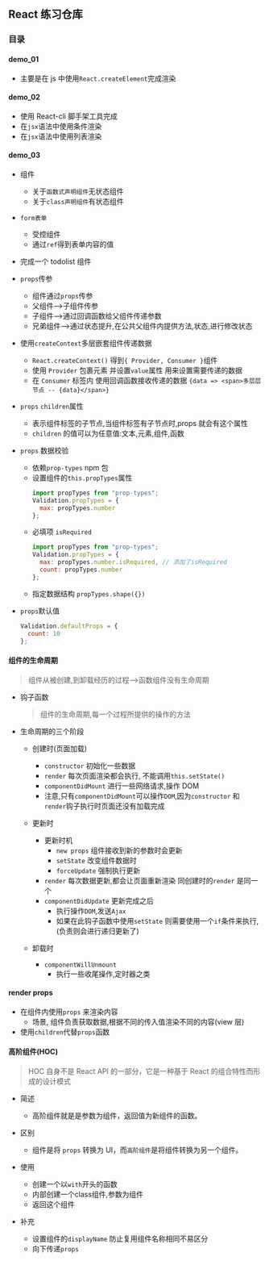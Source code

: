 ## React 练习仓库

### 目录

#### demo_01

- 主要是在 js 中使用`React.createElement`完成渲染

#### demo_02

- 使用 React-cli 脚手架工具完成
- 在`jsx`语法中使用条件渲染
- 在`jsx`语法中使用列表渲染

#### demo_03

- 组件

  - 关于`函数式声明组件`无状态组件
  - 关于`class声明组件`有状态组件

- `form表单`

  - 受控组件
  - 通过`ref`得到表单内容的值

- 完成一个 todolist 组件

- `props`传参

  - 组件通过`props`传参
  - 父组件-->子组件传参
  - 子组件-->通过回调函数给父组件传递参数
  - 兄弟组件-->通过状态提升,在公共父组件内提供方法,状态,进行修改状态

- 使用`createContext`多层嵌套组件传递数据

  - `React.createContext()` 得到`{ Provider, Consumer }`组件
  - 使用 `Provider` 包裹元素 并设置`value`属性 用来设置需要传递的数据
  - 在 `Consumer` 标签内 使用回调函数接收传递的数据 `{data => <span>多层层节点 -- {data}</span>}`

- `props` `children`属性

  - 表示组件标签的子节点,当组件标签有子节点时,props 就会有这个属性
  - `children` 的值可以为任意值:文本,元素,组件,函数

- `props` 数据校验

  - 依赖`prop-types` npm 包
  - 设置组件的`this.propTypes`属性
    ```js
    import propTypes from "prop-types";
    Validation.propTypes = {
      max: propTypes.number
    };
    ```
  - 必填项 `isRequired`
    ```js
    import propTypes from "prop-types";
    Validation.propTypes = {
      max: propTypes.number.isRequired, // 添加了isRequired
      count: propTypes.number
    };
    ```
  - 指定数据结构 `propTypes.shape({})`

- `props`默认值
  ```js
  Validation.defaultProps = {
    count: 10
  };
  ```

#### 组件的生命周期

> 组件从被创建,到卸载经历的过程-->函数组件没有生命周期

- 钩子函数

  > 组件的生命周期,每一个过程所提供的操作的方法

- 生命周期的三个阶段

  - 创建时(页面加载)
    - `constructor` 初始化一些数据
    - `render` 每次页面渲染都会执行, 不能调用`this.setState()`
    - `componentDidMount` 进行一些网络请求,操作 DOM
    - 注意,只有`componentDidMount`可以操作`DOM`,因为`constructor` 和 `render`钩子执行时页面还没有加载完成
  - 更新时

    - 更新时机
      - `new props` 组件接收到新的参数时会更新
      - `setState` 改变组件数据时
      - `forceUpdate` 强制执行更新
    - `render` 每次数据更新,都会让页面重新渲染 同创建时的`render` 是同一个
    - `componentDidUpdate` 更新完成之后
      - 执行操作`DOM`,发送`Ajax`
      - 如果在此钩子函数中使用`setState` 则需要使用一个`if`条件来执行, (负责则会进行递归更新了)

  - 卸载时
    - `componentWillUnmount`
      - 执行一些收尾操作,定时器之类

#### render props

- 在组件内使用`props` 来渲染内容
  - 场景, 组件负责获取数据,根据不同的传入值渲染不同的内容(view 层)
- 使用`children`代替`props`函数

#### 高阶组件(HOC)

> HOC 自身不是 React API 的一部分，它是一种基于 React 的组合特性而形成的设计模式

- 简述
  - 高阶组件就是是参数为组件，返回值为新组件的函数。

- 区别
  - 组件是将 `props` 转换为 UI，而`高阶组件`是将组件转换为另一个组件。

- 使用
  - 创建一个以`with`开头的函数
  - 内部创建一个class组件,参数为组件
  - 返回这个组件
- 补充
  - 设置组件的`displayName` 防止复用组件名称相同不易区分
  - 向下传递`props`
